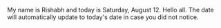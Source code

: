 My name is Rishabh and today is Saturday, August 12. Hello all. The date will automatically update to today's date in case you did not notice.
